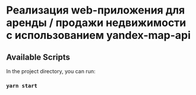 # Реализация web-приложения для аренды / продажи недвижимости с использованием yandex-map-api 

## Available Scripts

In the project directory, you can run:

### `yarn start`
